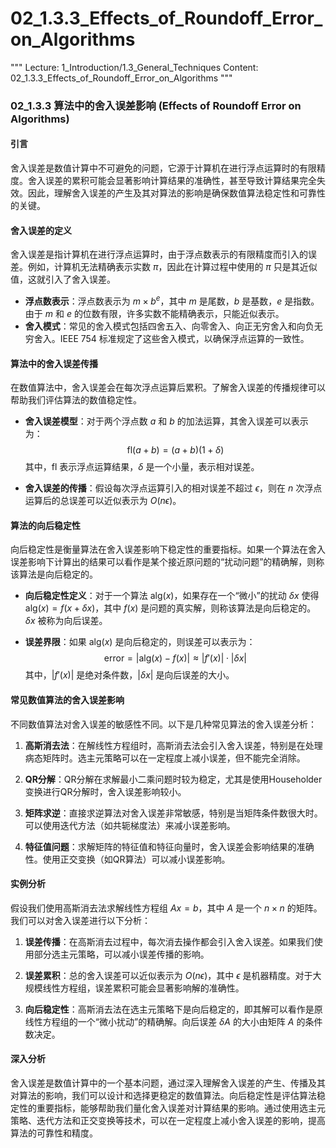 # 02_1.3.3_Effects_of_Roundoff_Error_on_Algorithms

"""
Lecture: 1_Introduction/1.3_General_Techniques
Content: 02_1.3.3_Effects_of_Roundoff_Error_on_Algorithms
"""

### 02_1.3.3 算法中的舍入误差影响 (Effects of Roundoff Error on Algorithms)

#### 引言

舍入误差是数值计算中不可避免的问题，它源于计算机在进行浮点运算时的有限精度。舍入误差的累积可能会显著影响计算结果的准确性，甚至导致计算结果完全失效。因此，理解舍入误差的产生及其对算法的影响是确保数值算法稳定性和可靠性的关键。

#### 舍入误差的定义

舍入误差是指计算机在进行浮点运算时，由于浮点数表示的有限精度而引入的误差。例如，计算机无法精确表示实数 $\pi$，因此在计算过程中使用的 $\pi$ 只是其近似值，这就引入了舍入误差。

- **浮点数表示**：浮点数表示为 $m \times b^e$，其中 $m$ 是尾数，$b$ 是基数，$e$ 是指数。由于 $m$ 和 $e$ 的位数有限，许多实数不能精确表示，只能近似表示。
- **舍入模式**：常见的舍入模式包括四舍五入、向零舍入、向正无穷舍入和向负无穷舍入。IEEE 754 标准规定了这些舍入模式，以确保浮点运算的一致性。

#### 算法中的舍入误差传播

在数值算法中，舍入误差会在每次浮点运算后累积。了解舍入误差的传播规律可以帮助我们评估算法的数值稳定性。

- **舍入误差模型**：对于两个浮点数 $a$ 和 $b$ 的加法运算，其舍入误差可以表示为：
  $$
  \text{fl}(a + b) = (a + b)(1 + \delta)
  $$
  其中，$\text{fl}$ 表示浮点运算结果，$\delta$ 是一个小量，表示相对误差。

- **舍入误差的传播**：假设每次浮点运算引入的相对误差不超过 $\epsilon$，则在 $n$ 次浮点运算后的总误差可以近似表示为 $O(n\epsilon)$。

#### 算法的向后稳定性

向后稳定性是衡量算法在舍入误差影响下稳定性的重要指标。如果一个算法在舍入误差影响下计算出的结果可以看作是某个接近原问题的“扰动问题”的精确解，则称该算法是向后稳定的。

- **向后稳定性定义**：对于一个算法 $\text{alg}(x)$，如果存在一个“微小”的扰动 $\delta x$ 使得 $\text{alg}(x) = f(x + \delta x)$，其中 $f(x)$ 是问题的真实解，则称该算法是向后稳定的。$\delta x$ 被称为向后误差。

- **误差界限**：如果 $\text{alg}(x)$ 是向后稳定的，则误差可以表示为：
  $$
  \text{error} = |\text{alg}(x) - f(x)| \approx |f'(x)| \cdot |\delta x|
  $$
  其中，$|f'(x)|$ 是绝对条件数，$|\delta x|$ 是向后误差的大小。

#### 常见数值算法的舍入误差影响

不同数值算法对舍入误差的敏感性不同。以下是几种常见算法的舍入误差分析：

1. **高斯消去法**：在解线性方程组时，高斯消去法会引入舍入误差，特别是在处理病态矩阵时。选主元策略可以在一定程度上减小误差，但不能完全消除。

2. **QR分解**：QR分解在求解最小二乘问题时较为稳定，尤其是使用Householder变换进行QR分解时，舍入误差影响较小。

3. **矩阵求逆**：直接求逆算法对舍入误差非常敏感，特别是当矩阵条件数很大时。可以使用迭代方法（如共轭梯度法）来减小误差影响。

4. **特征值问题**：求解矩阵的特征值和特征向量时，舍入误差会影响结果的准确性。使用正交变换（如QR算法）可以减小误差影响。

#### 实例分析

假设我们使用高斯消去法求解线性方程组 $Ax = b$，其中 $A$ 是一个 $n \times n$ 的矩阵。我们可以对舍入误差进行以下分析：

1. **误差传播**：在高斯消去过程中，每次消去操作都会引入舍入误差。如果我们使用部分选主元策略，可以减小误差传播的影响。

2. **误差累积**：总的舍入误差可以近似表示为 $O(n\epsilon)$，其中 $\epsilon$ 是机器精度。对于大规模线性方程组，误差累积可能会显著影响解的准确性。

3. **向后稳定性**：高斯消去法在选主元策略下是向后稳定的，即其解可以看作是原线性方程组的一个“微小扰动”的精确解。向后误差 $\delta A$ 的大小由矩阵 $A$ 的条件数决定。

#### 深入分析

舍入误差是数值计算中的一个基本问题，通过深入理解舍入误差的产生、传播及其对算法的影响，我们可以设计和选择更稳定的数值算法。向后稳定性是评估算法稳定性的重要指标，能够帮助我们量化舍入误差对计算结果的影响。通过使用选主元策略、迭代方法和正交变换等技术，可以在一定程度上减小舍入误差的影响，提高算法的可靠性和精度。